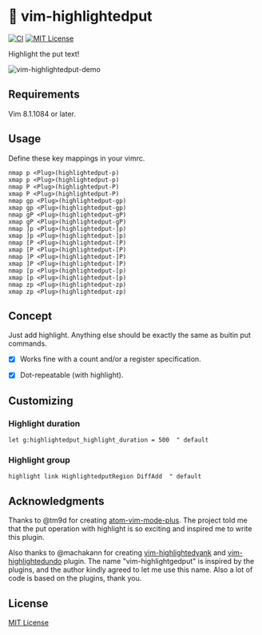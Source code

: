 # 🌟 vim-highlightedput

[![CI](https://github.com/obcat/vim-highlightedput/workflows/CI/badge.svg)](https://github.com/obcat/vim-highlightedput/actions?query=workflow%3Aci)
[![MIT License](https://img.shields.io/badge/license-MIT-blue.svg)](LICENSE.txt)

Highlight the put text!

![vim-highlightedput-demo](https://user-images.githubusercontent.com/64692680/134232452-04e6546f-8421-462e-a5b4-c578bfd8cbb0.gif)

## Requirements

Vim 8.1.1084 or later.


## Usage

Define these key mappings in your vimrc.

```vim
nmap p <Plug>(highlightedput-p)
xmap p <Plug>(highlightedput-p)
nmap P <Plug>(highlightedput-P)
xmap P <Plug>(highlightedput-P)
nmap gp <Plug>(highlightedput-gp)
xmap gp <Plug>(highlightedput-gp)
nmap gP <Plug>(highlightedput-gP)
xmap gP <Plug>(highlightedput-gP)
nmap ]p <Plug>(highlightedput-]p)
xmap ]p <Plug>(highlightedput-]p)
nmap [P <Plug>(highlightedput-[P)
xmap [P <Plug>(highlightedput-[P)
nmap ]P <Plug>(highlightedput-]P)
xmap ]P <Plug>(highlightedput-]P)
nmap [p <Plug>(highlightedput-[p)
xmap [p <Plug>(highlightedput-[p)
nmap zp <Plug>(highlightedput-zp)
xmap zp <Plug>(highlightedput-zp)
```


## Concept

Just add highlight. Anything else should be exactly the same as buitin put commands.

 - [x] Works fine with a count and/or a register specification.
 - [x] Dot-repeatable (with highlight).


## Customizing

### Highlight duration

```vim
let g:highlightedput_highlight_duration = 500  " default
```

### Highlight group

```vim
highlight link HighlightedputRegion DiffAdd  " default
```


## Acknowledgments

Thanks to @tm9d for creating [atom-vim-mode-plus](https://github.com/t9md/atom-vim-mode-plus). The project told me that the put operation with highlight is so exciting and inspired me to write this plugin.

Also thanks to @machakann for creating [vim-highlightedyank](https://github.com/machakann/vim-highlightedyank) and [vim-highlightedundo](https://github.com/machakann/vim-highlightedundo) plugin. The name "vim-highlightgedput" is inspired by the plugins, and the author kindly agreed to let me use this name. Also a lot of code is based on the plugins, thank you.


## License

[MIT License](LICENSE.txt)
